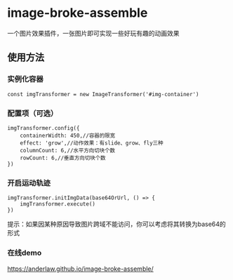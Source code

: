 # image-broke-assemble
一个图片效果插件，一张图片即可实现一些好玩有趣的动画效果
## 使用方法
### 实例化容器
```
const imgTransformer = new ImageTransformer('#img-container')
```
### 配置项（可选）
```
imgTransformer.config({
    containerWidth: 450,//容器的限宽
    effect: 'grow',//动作效果：有slide、grow、fly三种
    columnCount: 6,//水平方向切块个数
    rowCount: 6,//垂直方向切块个数
})
```
### 开启运动轨迹
```
imgTransformer.initImgData(base64OrUrl, () => {
    imgTransformer.execute()
})
```
提示：如果因某种原因导致图片跨域不能访问，你可以考虑将其转换为base64的形式

### 在线demo
https://anderlaw.github.io/image-broke-assemble/
